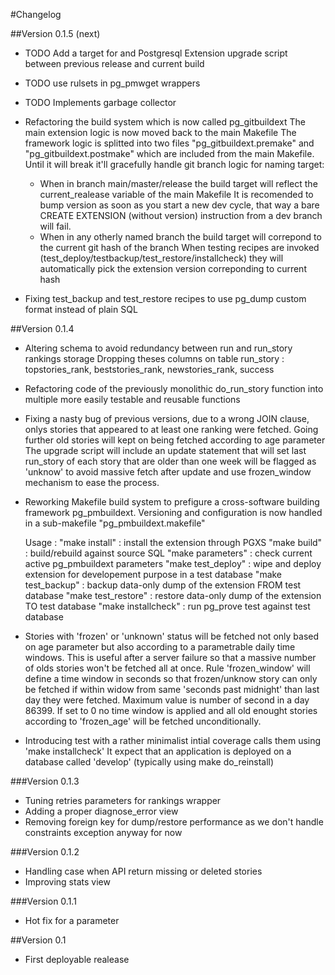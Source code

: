 #Changelog

##Version 0.1.5 (next)
- TODO Add a target for and Postgresql Extension upgrade script between previous release and current build
- TODO use rulsets in pg_pmwget wrappers
- TODO Implements garbage collector

- Refactoring the build system which is now called pg_gitbuildext
  The main extension logic is now moved back to the main Makefile
  The framework logic is splitted into two files "pg_gitbuildext.premake" and "pg_gitbuildext.postmake" which are included from the main Makefile.
  Until it will break it'll gracefully handle git branch logic for naming target:
    - When in branch main/master/release the build target will reflect the current_realease variable of the main Makefile
      It is recomended to bump version as soon as you start a new dev cycle, that way a bare CREATE EXTENSION (without version) instruction from a dev branch will fail.
    - When in any otherly named branch the build target will correpond to the current git hash of the branch
  When testing recipes are invoked (test_deploy/testbackup/test_restore/installcheck) they will automatically pick the extension version correponding to current hash

- Fixing test_backup and test_restore recipes to use pg_dump custom format instead of plain SQL

##Version 0.1.4


- Altering schema to avoid redundancy between run and run_story rankings storage
  Dropping theses columns on table run_story : topstories_rank, beststories_rank, newstories_rank, success

- Refactoring code of the previously monolithic do_run_story function into multiple more easily testable and reusable functions

- Fixing a nasty bug of previous versions, due to a wrong JOIN clause, onlys stories that appeared to at least one ranking were fetched.
  Going further old stories will kept on being fetched according to age parameter
  The upgrade script will include an update statement that will set last run_story of each story that are older than one week will be flagged as 'unknow' to avoid massive fetch after update and use frozen_window mechanism to ease the process.

- Reworking Makefile build system to prefigure a cross-software building framework pg_pmbuildext.
  Versioning and configuration is now handled in a sub-makefile "pg_pmbuildext.makefile"

  Usage :
       "make install" : install the extension through PGXS
         "make build" : build/rebuild against source SQL
    "make parameters" : check current active pg_pmbuildext parameters
   "make test_deploy" : wipe and deploy extension for developement purpose in a test database
   "make test_backup" : backup data-only dump of the extension FROM test database
  "make test_restore" : restore data-only dump of the extension TO test database
  "make installcheck" : run pg_prove test against test database

- Stories with 'frozen' or 'unknown' status will be fetched not only based on age parameter but also according to a parametrable daily time windows.
  This is useful after a server failure so that a massive number of olds stories won't be fetched all at once.
  Rule 'frozen_window' will define a time window in seconds so that frozen/unknow story can only be fetched if within widow from same 'seconds past midnight' than last day they were fetched. Maximum value is number of second in a day 86399. If set to 0 no time window is applied and all old enought stories according to 'frozen_age' will be fetched unconditionally.

- Introducing test with a rather minimalist intial coverage
  calls them using 'make installcheck'
  It expect that an application is deployed on a database called 'develop' (typically using make do_reinstall)


###Version 0.1.3
- Tuning retries parameters for rankings wrapper
- Adding a proper diagnose_error view
- Removing foreign key for dump/restore performance as we don't handle constraints exception anyway for now

###Version 0.1.2
- Handling case when API return missing or deleted stories
- Improving stats view

###Version 0.1.1
- Hot fix for a parameter


##Version 0.1 
- First deployable realease 



